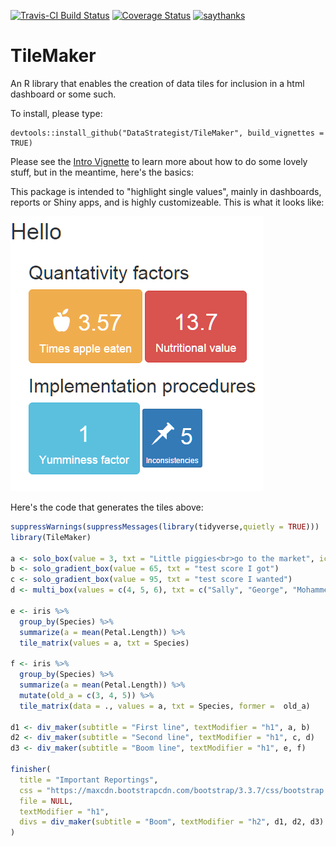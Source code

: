 [![Travis-CI Build
Status](https://travis-ci.org/DataStrategist/TileMaker.svg?branch=master)](https://travis-ci.org/DataStrategist/TileMaker)
[![Coverage
Status](https://coveralls.io/repos/github/DataStrategist/TileMaker/badge.svg?branch=master)](https://coveralls.io/github/DataStrategist/TileMaker?branch=master)
[![saythanks](https://img.shields.io/badge/say-thanks-ff69b4.svg)](https://saythanks.io/to/DataStrategist)

# TileMaker

An R library that enables the creation of data tiles for inclusion in a
html dashboard or some such.

To install, please type:

    devtools::install_github("DataStrategist/TileMaker", build_vignettes = TRUE)

Please see the [Intro
Vignette](http://datastrategist.github.io/TileMaker/articles/Intro.html)
to learn more about how to do some lovely stuff, but in the meantime,
here's the basics:

This package is intended to "highlight single values", mainly in
dashboards, reports or Shiny apps, and is highly customizeable. This is
what it looks like:

![TileMaker Example](example.PNG)

Here's the code that generates the tiles above:

``` r
suppressWarnings(suppressMessages(library(tidyverse,quietly = TRUE)))
library(TileMaker)

a <- solo_box(value = 3, txt = "Little piggies<br>go to the market", icon = "piggy-bank")
b <- solo_gradient_box(value = 65, txt = "test score I got")
c <- solo_gradient_box(value = 95, txt = "test score I wanted")
d <- multi_box(values = c(4, 5, 6), txt = c("Sally", "George", "Mohammed"), icons = c("check", "plus", "calendar"), title = "Candidates")

e <- iris %>%
  group_by(Species) %>%
  summarize(a = mean(Petal.Length)) %>%
  tile_matrix(values = a, txt = Species)

f <- iris %>%
  group_by(Species) %>%
  summarize(a = mean(Petal.Length)) %>%
  mutate(old_a = c(3, 4, 5)) %>%
  tile_matrix(data = ., values = a, txt = Species, former =  old_a)

d1 <- div_maker(subtitle = "First line", textModifier = "h1", a, b)
d2 <- div_maker(subtitle = "Second line", textModifier = "h1", c, d)
d3 <- div_maker(subtitle = "Boom line", textModifier = "h1", e, f)

finisher(
  title = "Important Reportings", 
  css = "https://maxcdn.bootstrapcdn.com/bootstrap/3.3.7/css/bootstrap.min.css",
  file = NULL, 
  textModifier = "h1",
  divs = div_maker(subtitle = "Boom", textModifier = "h2", d1, d2, d3)
)
```